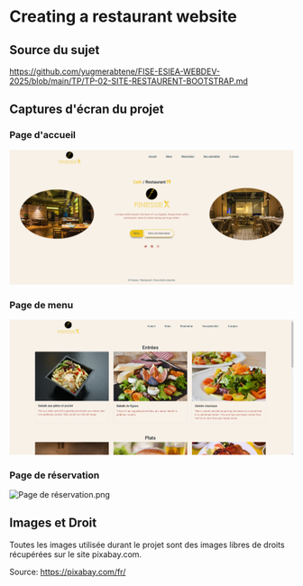 # Creating a restaurant website

## Source du sujet
https://github.com/yugmerabtene/FISE-ESIEA-WEBDEV-2025/blob/main/TP/TP-02-SITE-RESTAURENT-BOOTSTRAP.md

## Captures d'écran du projet

### Page d'accueil
![Page d'accueil.png](miscellaneous/Page%20d%27accueil.png)

### Page de menu
![Page de menu.png](miscellaneous/Page%20de%20menu.png)

### Page de réservation
![Page de réservation.png](miscellaneous/Page%20de%20r%C3%A9servation.png)

## Images et Droit

Toutes les images utilisée durant le projet sont des images libres de droits récupérées sur le site pixabay.com.

Source: https://pixabay.com/fr/
